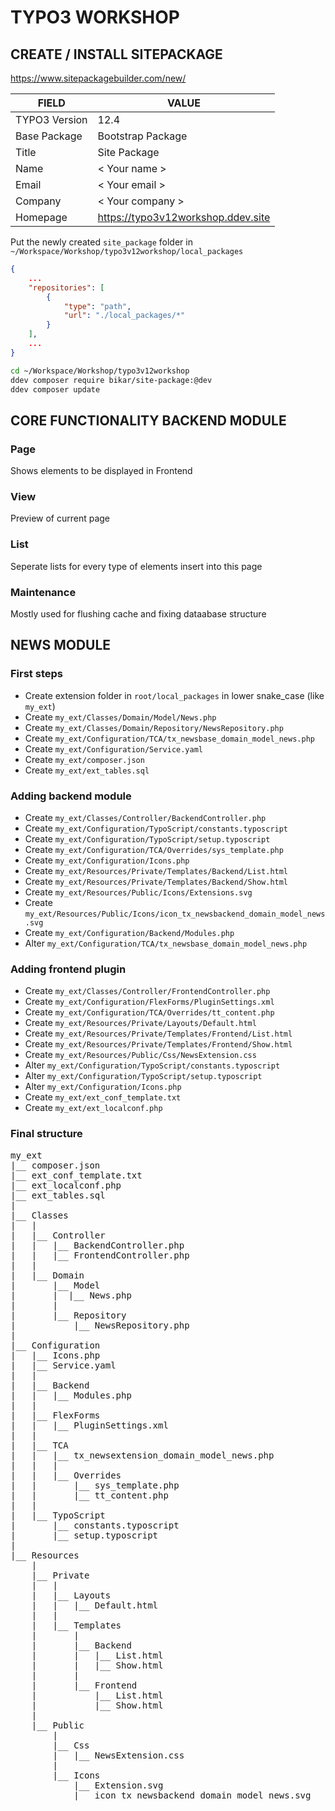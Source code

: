 # TYPO3 WORKSHOP

## CREATE / INSTALL SITEPACKAGE

https://www.sitepackagebuilder.com/new/

| FIELD         | VALUE                              |
|---------------|------------------------------------|
| TYPO3 Version | 12.4                               |
| Base Package  | Bootstrap Package                  |
| Title         | Site Package                       |
| Name          | < Your name >                      |
| Email         | < Your email >                     |
| Company       | < Your company >                   |
| Homepage      | https://typo3v12workshop.ddev.site |

Put the newly created `site_package` folder in  `~/Workspace/Workshop/typo3v12workshop/local_packages`

```json
{
    ...
    "repositories": [
        {
            "type": "path",
            "url": "./local_packages/*"
        }
    ],
    ...
}
```

```bash
cd ~/Workspace/Workshop/typo3v12workshop
ddev composer require bikar/site-package:@dev
ddev composer update
```

## CORE FUNCTIONALITY BACKEND MODULE

### Page

Shows elements to be displayed  in Frontend

### View

Preview of current page

### List

Seperate lists for every type of elements  insert into this page

### Maintenance

Mostly used for flushing cache and fixing dataabase structure

## NEWS MODULE

### First steps

- Create extension folder in `root/local_packages` in lower snake_case (like `my_ext`)
- Create `my_ext/Classes/Domain/Model/News.php`
- Create `my_ext/Classes/Domain/Repository/NewsRepository.php`
- Create `my_ext/Configuration/TCA/tx_newsbase_domain_model_news.php`
- Create `my_ext/Configuration/Service.yaml`
- Create `my_ext/composer.json`
- Create `my_ext/ext_tables.sql`

### Adding backend module

- Create `my_ext/Classes/Controller/BackendController.php`
- Create `my_ext/Configuration/TypoScript/constants.typoscript`
- Create `my_ext/Configuration/TypoScript/setup.typoscript`
- Create `my_ext/Configuration/TCA/Overrides/sys_template.php`
- Create `my_ext/Configuration/Icons.php`
- Create `my_ext/Resources/Private/Templates/Backend/List.html`
- Create `my_ext/Resources/Private/Templates/Backend/Show.html`
- Create `my_ext/Resources/Public/Icons/Extensions.svg`
- Create `my_ext/Resources/Public/Icons/icon_tx_newsbackend_domain_model_news.svg`
- Create `my_ext/Configuration/Backend/Modules.php`
- Alter `my_ext/Configuration/TCA/tx_newsbase_domain_model_news.php`

### Adding frontend plugin

- Create `my_ext/Classes/Controller/FrontendController.php`
- Create `my_ext/Configuration/FlexForms/PluginSettings.xml`
- Create `my_ext/Configuration/TCA/Overrides/tt_content.php`
- Create `my_ext/Resources/Private/Layouts/Default.html`
- Create `my_ext/Resources/Private/Templates/Frontend/List.html`
- Create `my_ext/Resources/Private/Templates/Frontend/Show.html`
- Create `my_ext/Resources/Public/Css/NewsExtension.css`
- Alter `my_ext/Configuration/TypoScript/constants.typoscript`
- Alter `my_ext/Configuration/TypoScript/setup.typoscript`
- Alter `my_ext/Configuration/Icons.php`
- Create `my_ext/ext_conf_template.txt`
- Create `my_ext/ext_localconf.php`
### Final structure
<pre>
my_ext
|__ composer.json
|__ ext_conf_template.txt
|__ ext_localconf.php
|__ ext_tables.sql
|
|__ Classes
|   |
|   |__ Controller
|   |   |__ BackendController.php
|   |   |__ FrontendController.php
|   |
|   |__ Domain
|       |__ Model
|       |  |__ News.php
|       |
|       |__ Repository
|           |__ NewsRepository.php
|
|__ Configuration
|   |__ Icons.php
|   |__ Service.yaml
|   |
|   |__ Backend
|   |   |__ Modules.php
|   |
|   |__ FlexForms
|   |   |__ PluginSettings.xml
|   |
|   |__ TCA
|   |   |__ tx_newsextension_domain_model_news.php
|   |   |
|   |   |__ Overrides
|   |       |__ sys_template.php
|   |       |__ tt_content.php
|   |
|   |__ TypoScript
|       |__ constants.typoscript
|       |__ setup.typoscript
|
|__ Resources
    |
    |__ Private
    |   |
    |   |__ Layouts
    |   |   |__ Default.html
    |   |
    |   |__ Templates
    |       |
    |       |__ Backend
    |       |   |__ List.html
    |       |   |__ Show.html
    |       |
    |       |__ Frontend
    |           |__ List.html
    |           |__ Show.html
    |
    |__ Public
        |
        |__ Css
        |   |__ NewsExtension.css
        |
        |__ Icons
            |__ Extension.svg
            |__ icon_tx_newsbackend_domain_model_news.svg
</pre>
